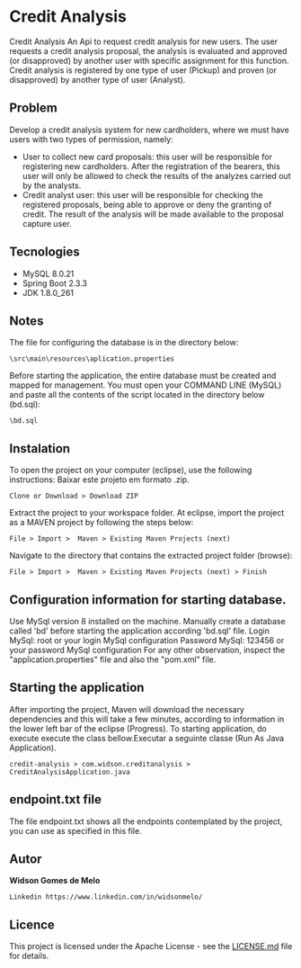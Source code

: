 # Credit Analysis
Credit Analysis An Api to request credit analysis for new users. The user requests a credit analysis proposal, the analysis is evaluated and approved (or disapproved) by another user with specific assignment for this function. Credit analysis is registered by one type of user (Pickup) and proven (or disapproved) by another type of user (Analyst).

## Problem
Develop a credit analysis system for new cardholders, where we must have users with two types of permission, namely:
* User to collect new card proposals: this user will be responsible for registering new cardholders. After the registration of the bearers, this user will only be allowed to check the results of the analyzes carried out by the analysts.
* Credit analyst user: this user will be responsible for checking the registered proposals, being able to approve or deny the granting of credit. The result of the analysis will be made available to the proposal capture user.

## Tecnologies
- MySQL 8.0.21
- Spring Boot 2.3.3
- JDK 1.8.0_261

## Notes
The file for configuring the database is in the directory below:
```
\src\main\resources\aplication.properties
```

Before starting the application, the entire database must be created and mapped for management. You must open your COMMAND LINE (MySQL) and paste all the contents of the script located in the directory below (bd.sql):
```
\bd.sql
```

## Instalation
To open the project on your computer (eclipse), use the following instructions:
Baixar este projeto em formato .zip.
```
Clone or Download > Download ZIP
```

Extract the project to your workspace folder.
At eclipse, import the project as a MAVEN project by following the steps below:
```
File > Import >  Maven > Existing Maven Projects (next) 
```

Navigate to the directory that contains the extracted project folder (browse):
```
File > Import >  Maven > Existing Maven Projects (next) > Finish
```

## Configuration information for starting database.
Use MySql version 8 installed on the machine. Manually create a database called 'bd' before starting the application according 'bd.sql' file.
Login MySql: root or your login MySql configuration
Password MySql: 123456 or your password MySql configuration
For any other observation, inspect the "application.properties" file and also the "pom.xml" file.

## Starting the application
After importing the project, Maven will download the necessary dependencies and this will take a few minutes, according to information in the lower left bar of the eclipse (Progress).
To starting application, do execute execute the class bellow.Executar a seguinte classe (Run As Java Application).
```
credit-analysis > com.widson.creditanalysis > CreditAnalysisApplication.java
```

## endpoint.txt file
The file endpoint.txt shows all the endpoints contemplated by the project, you can use as specified in this file.

## Autor
**Widson Gomes de Melo**
```
Linkedin https://www.linkedin.com/in/widsonmelo/
```

## Licence
This project is licensed under the Apache License - see the [LICENSE.md](LICENSE) file for details.
```